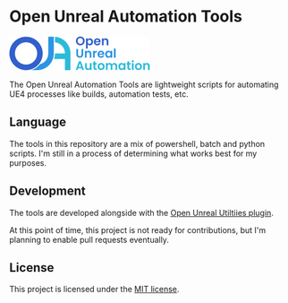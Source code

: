 
# Open Unreal Automation Tools

![](./Resources/oua_wide.png)

The Open Unreal Automation Tools are lightweight scripts for automating UE4 processes like builds, automation tests, etc.

## Language

The tools in this repository are a mix of powershell, batch and python scripts.
I'm still in a process of determining what works best for my purposes.

## Development

The tools are developed alongside with the [Open Unreal Utiltiies plugin](https://github.com/JonasReich/OpenUnrealUtilities).

At this point of time, this project is not ready for contributions, but I'm planning to enable pull requests eventually.

## License

This project is licensed under the [MIT license](./LICENSE.md).
